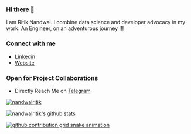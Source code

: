 ### Hi there 👋

I am Ritik Nandwal. I combine data science and developer advocacy in my work.
An Engineer, on an adventurous journey !!!
  
### Connect with me
* [Linkedin](https://www.linkedin.com/in/nandwalritik/)
* [Website](https://nandwalritik.github.io/Portfolio/#/)

### Open for Project Collaborations
* Directly Reach Me on [Telegram](https://t.me/the_frustrated_engineer)

<a href="https://github.com/nandwalritik"><img src="https://komarev.com/ghpvc/?username=nandwalritik" alt="nandwalritik" /></a>

![nandwalritik's github stats](https://github-readme-stats.vercel.app/api?username=nandwalritik&show_icons=true&count_private=true&hide=prs&theme=onedark)

[![github contribution grid snake animation](https://cdn.jsdelivr.net/gh/nandwalritik/nandwalritik@output/github-contribution-grid-snake.svg)](https://github.com/nandwalritik)